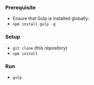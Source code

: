 ### Prerequisite
* Ensure that Gulp is installed globally:
* `npm install gulp -g`

### Setup
* `git clone` (this repository)
* `npm install`

### Run
* `gulp`

